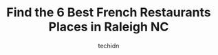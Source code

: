 ---
layout: ampstory
image: https://i0.wp.com/www.depkes.org/wp-content/uploads/2023/06/french-restaurants-0-in-raleigh-nc-1685783958.jpeg?resize=640,853
author: techidn
featured: false
description: Discover the impressive array of French Restaurants options in Raleigh NC, where you can find 6 of the largest French Restaurants establishments in the area. From renowned classics to hidden
title: Find the 6 Best French Restaurants Places in Raleigh NC
cover:
   title: Find the 6 Best French Restaurants Places in Raleigh NC
   subtitle: Rickpate
   background: https://www.depkes.org/wp-content/uploads/2023/06/french-restaurants-0-in-raleigh-nc-1685783958.jpeg

pages: 
 - layout: thirds
   top: <h1>#1 Margauxs Restaurant</h1>
   bottom: "<p>What an amazing gem of a restaurant nestled right in the middle of North Raleigh. Recently celebrating 30 years of service to the Raleigh area this restaurant truly embra</p>"
   background: https://www.depkes.org/wp-content/uploads/2023/06/french-restaurants-1-in-raleigh-nc-1685783959.jpeg
   backgroundblur: true
 - layout: thirds
   top: <h1>#2 Saint Jacques</h1>
   bottom: "<p>Wrote a review on open table but forgot about Google! So writing a very late review from April 2022 but had to write this review to tell you if you want good french food </p>"
   background: https://www.depkes.org/wp-content/uploads/2023/06/french-restaurants-2-in-raleigh-nc-1685783959.jpeg
   cta:
      link: https://www.depkes.org/blog/find-the-6-best-french-restaurants-places-in-raleigh-nc/
      text: Find the 6 Best French Restaurants Places in Raleigh NC
 - layout: thirds
   top: <h1>#3 Bloomsbury Bistro</h1>
   bottom: "<p>509-101 W Whitaker Mill Rd, Raleigh, NC 27608, United States</p>"
   background: https://www.depkes.org/wp-content/uploads/2023/06/french-restaurants-3-in-raleigh-nc-1685783959.jpeg
   cta:
      link: https://www.depkes.org/blog/find-the-6-best-french-restaurants-places-in-raleigh-nc/
      text: Find the 6 Best French Restaurants Places in Raleigh NC
 - layout: thirds
   top: <h1>#4 Jolie</h1>
   bottom: "<p>620 N Person St, Raleigh, NC 27604, United States</p>"
   background: https://images.unsplash.com/photo-1574169208507-84376144848b?ixlib=rb-4.0.3&ixid=MnwxMjA3fDB8MHxwaG90by1wYWdlfHx8fGVufDB8fHx8&auto=format&fit=crop&w=640&h=853&q=80
   cta:
      link: https://www.depkes.org/blog/find-the-6-best-french-restaurants-places-in-raleigh-nc/
      text: Find the 6 Best French Restaurants Places in Raleigh NC
 - layout: thirds
   top: <h1>#5 East End Bistrot</h1>
   bottom: "<p>2020 Progress Ct suite 110, Raleigh, NC 27608, United States</p>"
   background: https://images.unsplash.com/photo-1546497974-b213c9efb599?ixlib=rb-4.0.3&ixid=MnwxMjA3fDB8MHxwaG90by1wYWdlfHx8fGVufDB8fHx8&auto=format&fit=crop&w=640&h=853&q=80
   cta:
      link: https://www.depkes.org/blog/find-the-6-best-french-restaurants-places-in-raleigh-nc/
      text: Find the 6 Best French Restaurants Places in Raleigh NC

 - layout: thirds
   middle: Continue reading...
   background: https://images.unsplash.com/photo-1597773150796-e5c14ebecbf5?ixlib=rb-4.0.3&ixid=MnwxMjA3fDB8MHxwaG90by1wYWdlfHx8fGVufDB8fHx8&auto=format&fit=crop&w=640&h=853&q=80
   cta:
      link: https://www.depkes.org/blog/find-the-6-best-french-restaurants-places-in-raleigh-nc/
      text: Find the 6 Best French Restaurants Places in Raleigh NC
      
---